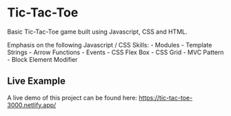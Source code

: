 # Tic-Tac-Toe

Basic Tic-Tac-Toe game built using Javascript, CSS and HTML.

Emphasis on the following Javascript / CSS Skills:
    - Modules
    - Template Strings
    - Arrow Functions
    - Events
    - CSS Flex Box
    - CSS Grid
    - MVC Pattern
    - Block Element Modifier

## Live Example
A live demo of this project can be found here: https://tic-tac-toe-3000.netlify.app/

